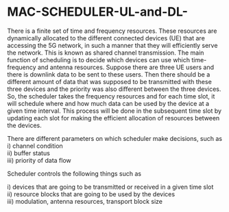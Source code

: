 # MAC-SCHEDULER-UL-and-DL-

There is a finite set of time and frequency resources. These resources are dynamically allocated to the different connected devices (UE) that are accessing the 5G network, in such a manner that they will efficiently serve the network. This is known as shared channel transmission. The main function of scheduling is to decide which devices can use which time-frequency and antenna resources. Suppose there are three UE users and there is downlink data to be sent to these users. Then there should be a different amount of data that was supposed to be transmitted with these three devices and the priority was also different between the three devices. So, the scheduler takes the frequency resources and for each time slot, it will schedule where and how much data can be used by the device at a given time interval. This process will be done in the subsequent time slot by updating each slot for making the efficient allocation of resources between the devices.

There are different parameters on which scheduler make decisions, such as<br />
i) channel condition<br />
ii) buffer status<br />
iii) priority of data flow<br />

Scheduler controls the following things such as 

i) devices that are going to be transmitted or received in a given time slot<br />
ii) resource blocks that are going to be used by the devices<br />
iii) modulation, antenna resources, transport block size<br />

